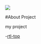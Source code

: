 <img src="http://rtl-top.ir/img/logo.png">

#About Project

my project

-[rtl-top](http://rtl-top.ir)